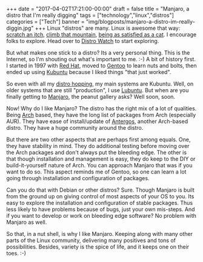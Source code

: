 +++
date = "2017-04-02T17:21:00-00:00"
draft = false
title = "Manjaro, a distro that I'm really digging"
tags = ["technology","linux","distros"]
categories = ["Tech"]
banner = "img/blogposts/manjaro-a-distro-im-really-diggin.jpg"
+++
Linux "distros" are many.  Linux is awesome that way: <a href = "https://en.wiktionary.org/wiki/scratch_an_itch" target="blank">scratch an itch</a>, <a href = "https://en.wiktionary.org/wiki/mountain_to_climb" target="blank">climb that mountain</a>, <a href = "https://en.wikipedia.org/wiki/Curiosity_killed_the_cat" target="blank">being as satisfied as a cat</a>.  I encourage folks to explore.  Head over to <a href = "https://distrowatch.com/" target="blank">Distro Watch</a> to start exploring.

But what makes one stick to a distro?  Its a very personal thing.  This is the Internet, so I'm shouting out what's important to me.  :-)  A bit of history first.  I started in 1997 with <a href = "https://www.redhat.com/en" target="blank">Red Hat</a>, moved to <a href = "https://gentoo.org/" target="blank">Gentoo</a> to learn nuts and bolts, then ended up using <a href = "http://www.kubuntu.org/" target="blank">Kubuntu</a> because I liked things "that just worked".

So even with all my <a href = "http://www.urbandictionary.com/define.php?term=distrohopper" target="blank">distro hopping</a>, my main systems are Kubuntu.  Well, on older systems that are still "production", I use <a href = "http://lubuntu.net/" target="blank">Lubuntu</a>.  But when are you finally getting to <a href = "https://manjaro.org/" target="blank">Manjaro</a>, the peanut gallery asks?  Well soon, soon.

Now!  Why do I like Manjaro?  The distro has the right mix of a lot of qualities.  Being <a href = "https://www.archlinux.org/" target="blank">Arch</a> based, they have the long list of packages from Arch (especially AUR).  They have ease of install/update of <a href = "https://antergos.com/" target="blank">Antergos</a>, another Arch-based distro.  They have a huge community around the distro.

But there are two other aspects that are perhaps first among equals.  One, they have stability in mind. They do additional testing before moving over the Arch packages and don't always put the bleeding edge.  The other is that though installation and management is easy, they do keep to the DIY or build-it-yourself nature of Arch.  You can approach Manjaro that was if you want to do so.  This aspect reminds me of Gentoo, so one can learn a lot going through installation and configuration of packages.

Can you do that with Debian or other distros?  Sure.  Though Manjaro is built from the ground up on giving control of most aspects of your OS to you.  Its easy to explore the installation and configuration of stable packages.  Thus less likely to have problems because of bugs, just your own mis-steps.  And if you want to develop or work on bleeding edge software?  No problem with Manjaro as well.

So that, in a nut shell, is why I like Manjaro.  Keeping along with many other parts of the Linux community, delivering many positives and tons of possibilities.  Besides, variety is the spice of life, and it keeps one on their toes.  :-)
